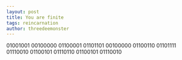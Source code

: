 ```yaml
---
layout: post
title: You are finite
tags: reincarnation
author: threedeemonster
---
```


01001001 00100000 01100001 01101101 00100000 01100110 01101111 01110010 01100101 01110110 01100101 01110010 
